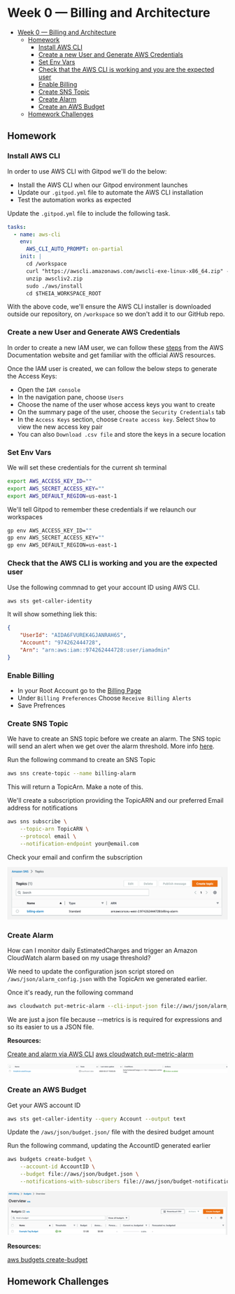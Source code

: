 # Week 0 — Billing and Architecture

- [Week 0 — Billing and Architecture](#week-0--billing-and-architecture)
  - [Homework](#homework)
    - [Install AWS CLI](#install-aws-cli)
    - [Create a new User and Generate AWS Credentials](#create-a-new-user-and-generate-aws-credentials)
    - [Set Env Vars](#set-env-vars)
    - [Check that the AWS CLI is working and you are the expected user](#check-that-the-aws-cli-is-working-and-you-are-the-expected-user)
    - [Enable Billing](#enable-billing)
    - [Create SNS Topic](#create-sns-topic)
    - [Create Alarm](#create-alarm)
    - [Create an AWS Budget](#create-an-aws-budget)
  - [Homework Challenges](#homework-challenges)

## Homework

### Install AWS CLI

In order to use AWS CLI with Gitpod we'll do the below:

- Install the AWS CLI when our Gitpod environment launches
- Update our `.gitpod.yml` file to automate the AWS CLI installation
- Test the automation works as expected

Update the `.gitpod.yml` file to include the following task.

```yml
tasks:
  - name: aws-cli
    env:
      AWS_CLI_AUTO_PROMPT: on-partial
    init: |
      cd /workspace
      curl "https://awscli.amazonaws.com/awscli-exe-linux-x86_64.zip" -o "awscliv2.zip"
      unzip awscliv2.zip
      sudo ./aws/install
      cd $THEIA_WORKSPACE_ROOT
```

With the above code, we'll ensure the AWS CLI installer is downloaded outside our repository, on `/workspace` so we don't add it to our GitHub repo.

### Create a new User and Generate AWS Credentials

In order to create a new IAM user, we can follow these [steps](https://docs.aws.amazon.com/IAM/latest/UserGuide/id_users_create.html) from the AWS Documentation website and get familiar with the official AWS resources.

Once the IAM user is created, we can follow the below steps to generate the Access Keys:

- Open the `IAM console`
- In the navigation pane, choose `Users`
- Choose the name of the user whose access keys you want to create
- On the summary page of the user, choose the `Security Credentials` tab
- In the `Access Keys` section, choose `Create access key`. Select `Show` to view the new access key pair
- You can also `Download .csv file` and store the keys in a secure location
  
### Set Env Vars

We will set these credentials for the current sh terminal

```sh
export AWS_ACCESS_KEY_ID=""
export AWS_SECRET_ACCESS_KEY=""
export AWS_DEFAULT_REGION=us-east-1
```

We'll tell Gitpod to remember these credentials if we relaunch our workspaces

```sh
gp env AWS_ACCESS_KEY_ID=""
gp env AWS_SECRET_ACCESS_KEY=""
gp env AWS_DEFAULT_REGION=us-east-1
```

### Check that the AWS CLI is working and you are the expected user

Use the following commnad to get your account ID using AWS CLI.

```sh
aws sts get-caller-identity
```

It will show something liek this:

```json
{
    "UserId": "AIDA6FVUREK4GJANRAH6S",
    "Account": "974262444728",
    "Arn": "arn:aws:iam::974262444728:user/iamadmin"
}
```

### Enable Billing

- In your Root Account go to the [Billing Page](https://console.aws.amazon.com/billing/)
- Under `Billing Preferences` Choose `Receive Billing Alerts`
- Save Prefrences

### Create SNS Topic

We have to create an SNS topic before we create an alarm. The SNS topic will send an alert when we get over the alarm threshold. More info [here](https://docs.aws.amazon.com/cli/latest/reference/sns/create-topic.html).

Run the following command to create an SNS Topic

```sh
aws sns create-topic --name billing-alarm
```

This will return a TopicArn. Make a note of this.

We'll create a subscription providing the TopicARN and our preferred Email address for notifications

```sh
aws sns subscribe \
    --topic-arn TopicARN \
    --protocol email \
    --notification-endpoint your@email.com
```

Check your email and confirm the subscription

![SNS Topic](assets/SNS%20Topic.jpg)

### Create Alarm

How can I monitor daily EstimatedCharges and trigger an Amazon CloudWatch alarm based on my usage threshold?

We need to update the configuration json script stored on `/aws/json/alarm_config.json` with the TopicArn we generated earlier.

Once it's ready, run the following command

```sh
aws cloudwatch put-metric-alarm --cli-input-json file://aws/json/alarm_config.json
```

We are just a json file because --metrics is is required for expressions and so its easier to us a JSON file.

**Resources:**

[Create and alarm via AWS CLI](https://aws.amazon.com/premiumsupport/knowledge-center/cloudwatch-estimatedcharges-alarm/)
[aws cloudwatch put-metric-alarm](https://docs.aws.amazon.com/cli/latest/reference/cloudwatch/put-metric-alarm.html)

![Alarm](assets/Alarm.jpg)

### Create an AWS Budget

Get your AWS account ID

```sh
aws sts get-caller-identity --query Account --output text
```

Update the `/aws/json/budget.json/` file with the desired budget amount

Run the following command, updating the AccountID generated earlier

```sh
aws budgets create-budget \
    --account-id AccountID \
    --budget file://aws/json/budget.json \
    --notifications-with-subscribers file://aws/json/budget-notifications-with-subscribers.json
```

![Budget](assets/Budget.jpg)

**Resources:**

[aws budgets create-budget](https://docs.aws.amazon.com/cli/latest/reference/budgets/create-budget.html)

## Homework Challenges
